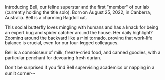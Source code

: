 Introducing Bell, our feline superstar and the first "member" of our lab (currently holding the title solo). Born on August 25, 2022, in Canberra, Australia. Bell is a charming Ragdoll cat.

This social butterfly loves mingling with humans and has a knack for being an expert bug and spider catcher around the house. Her daily highlight? Zooming around the backyard like a mini tornado, proving that work-life balance is crucial, even for our four-legged colleagues.

Bell is a connoisseur of milk, freeze-dried food, and canned goodies, with a particular penchant for devouring fresh durian.

Don't be surprised if you find Bell supervising academics or napping in a sunlit corner～
